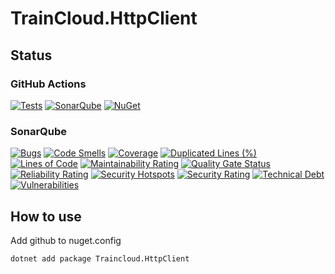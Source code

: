 # TrainCloud.HttpClient

## Status

### GitHub Actions
[![Tests](https://github.com/traincloud-net/TrainCloud.HttpClient/actions/workflows/tests.yml/badge.svg)](https://github.com/traincloud-net/TrainCloud.HttpClient/actions/workflows/tests.yml) 
[![SonarQube](https://github.com/traincloud-net/TrainCloud.HttpClient/actions/workflows/sonarqube.yml/badge.svg)](https://github.com/traincloud-net/TrainCloud.HttpClient/actions/workflows/sonarqube.yml) 
[![NuGet](https://github.com/traincloud-net/TrainCloud.HttpClient/actions/workflows/nuget.yml/badge.svg)](https://github.com/traincloud-net/TrainCloud.HttpClient/actions/workflows/nuget.yml) 

### SonarQube
[![Bugs](https://sonarqube.traincloud.net/api/project_badges/measure?project=TrainCloud.HttpClient&metric=bugs&token=sqb_2a3368bc906f3ad06a68c26889bb616d1fa59a97)](https://sonarqube.traincloud.net/dashboard?id=TrainCloud.HttpClient) 
[![Code Smells](https://sonarqube.traincloud.net/api/project_badges/measure?project=TrainCloud.HttpClient&metric=code_smells&token=sqb_2a3368bc906f3ad06a68c26889bb616d1fa59a97)](https://sonarqube.traincloud.net/dashboard?id=TrainCloud.HttpClient) 
[![Coverage](https://sonarqube.traincloud.net/api/project_badges/measure?project=TrainCloud.HttpClient&metric=coverage&token=sqb_2a3368bc906f3ad06a68c26889bb616d1fa59a97)](https://sonarqube.traincloud.net/dashboard?id=TrainCloud.HttpClient) 
[![Duplicated Lines (%)](https://sonarqube.traincloud.net/api/project_badges/measure?project=TrainCloud.HttpClient&metric=duplicated_lines_density&token=sqb_2a3368bc906f3ad06a68c26889bb616d1fa59a97)](https://sonarqube.traincloud.net/dashboard?id=TrainCloud.HttpClient) 
[![Lines of Code](https://sonarqube.traincloud.net/api/project_badges/measure?project=TrainCloud.HttpClient&metric=ncloc&token=sqb_2a3368bc906f3ad06a68c26889bb616d1fa59a97)](https://sonarqube.traincloud.net/dashboard?id=TrainCloud.HttpClient) 
[![Maintainability Rating](https://sonarqube.traincloud.net/api/project_badges/measure?project=TrainCloud.HttpClient&metric=sqale_rating&token=sqb_2a3368bc906f3ad06a68c26889bb616d1fa59a97)](https://sonarqube.traincloud.net/dashboard?id=TrainCloud.HttpClient) 
[![Quality Gate Status](https://sonarqube.traincloud.net/api/project_badges/measure?project=TrainCloud.HttpClient&metric=alert_status&token=sqb_2a3368bc906f3ad06a68c26889bb616d1fa59a97)](https://sonarqube.traincloud.net/dashboard?id=TrainCloud.HttpClient) 
[![Reliability Rating](https://sonarqube.traincloud.net/api/project_badges/measure?project=TrainCloud.HttpClient&metric=reliability_rating&token=sqb_2a3368bc906f3ad06a68c26889bb616d1fa59a97)](https://sonarqube.traincloud.net/dashboard?id=TrainCloud.HttpClient) 
[![Security Hotspots](https://sonarqube.traincloud.net/api/project_badges/measure?project=TrainCloud.HttpClient&metric=security_hotspots&token=sqb_2a3368bc906f3ad06a68c26889bb616d1fa59a97)](https://sonarqube.traincloud.net/dashboard?id=TrainCloud.HttpClient) 
[![Security Rating](https://sonarqube.traincloud.net/api/project_badges/measure?project=TrainCloud.HttpClient&metric=security_rating&token=sqb_2a3368bc906f3ad06a68c26889bb616d1fa59a97)](https://sonarqube.traincloud.net/dashboard?id=TrainCloud.HttpClient) 
[![Technical Debt](https://sonarqube.traincloud.net/api/project_badges/measure?project=TrainCloud.HttpClient&metric=sqale_index&token=sqb_2a3368bc906f3ad06a68c26889bb616d1fa59a97)](https://sonarqube.traincloud.net/dashboard?id=TrainCloud.HttpClient) 
[![Vulnerabilities](https://sonarqube.traincloud.net/api/project_badges/measure?project=TrainCloud.HttpClient&metric=vulnerabilities&token=sqb_2a3368bc906f3ad06a68c26889bb616d1fa59a97)](https://sonarqube.traincloud.net/dashboard?id=TrainCloud.HttpClient)

## How to use

Add github to nuget.config

```bash
dotnet add package Traincloud.HttpClient
```

